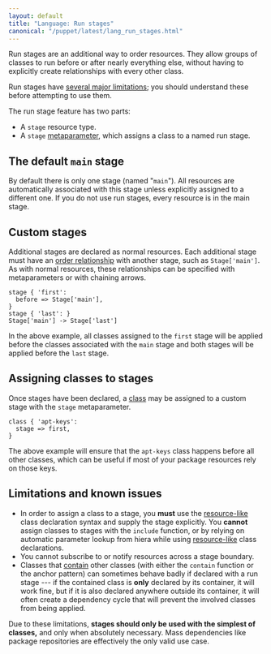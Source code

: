 ```yaml
---
layout: default
title: "Language: Run stages"
canonical: "/puppet/latest/lang_run_stages.html"
---
```


[metaparameter]: ./lang_resources.html#metaparameters
[ordering]: ./lang_relationships.html
[class]: ./lang_classes.html
[resourcelike]: ./lang_classes.html#using-resource-like-declarations
[containment]: ./lang_containment.html

Run stages are an additional way to order resources. They allow groups of classes to run before or after nearly everything else, without having to explicitly create relationships with every other class.

Run stages have [several major limitations](#limitations-and-known-issues); you should understand these before attempting to use them.

The run stage feature has two parts:

* A `stage` resource type.
* A `stage` [metaparameter][], which assigns a class to a named run stage.

## The default `main` stage

By default there is only one stage (named "`main`"). All resources are automatically associated with this stage unless explicitly assigned to a different one. If you do not use run stages, every resource is in the main stage.

## Custom stages

Additional stages are declared as normal resources. Each additional stage must have an [order relationship][ordering] with another stage, such as `Stage['main']`. As with normal resources, these relationships can be specified with metaparameters or with chaining arrows.

``` puppet
stage { 'first':
  before => Stage['main'],
}
stage { 'last': }
Stage['main'] -> Stage['last']
```

In the above example, all classes assigned to the `first` stage will be applied before the classes associated with the `main` stage and both stages will be applied before the `last` stage.

## Assigning classes to stages

Once stages have been declared, a [class][] may be assigned to a custom stage with the `stage` metaparameter.

``` puppet
class { 'apt-keys':
  stage => first,
}
```

The above example will ensure that the `apt-keys` class happens before all other classes, which can be useful if most of your package resources rely on those keys.

## Limitations and known issues

* In order to assign a class to a stage, you **must** use the [resource-like][resourcelike] class declaration syntax and supply the stage explicitly. You **cannot** assign classes to stages with the `include` function, or by relying on automatic parameter lookup from hiera while using [resource-like][resourcelike] class declarations.
* You cannot subscribe to or notify resources across a stage boundary.
* Classes that [contain][containment] other classes (with either the `contain` function or the anchor pattern) can sometimes behave badly if declared with a run stage --- if the contained class is **only** declared by its container, it will work fine, but if it is also declared anywhere outside its container, it will often create a dependency cycle that will prevent the involved classes from being applied.

Due to these limitations, **stages should only be used with the simplest of classes,** and only when absolutely necessary. Mass dependencies like package repositories are effectively the only valid use case.
